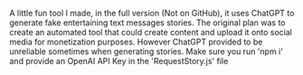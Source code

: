 
A little fun tool I made, in the full version (Not on GitHub), it uses ChatGPT to generate fake entertaining text messages stories.
The original plan was to create an automated tool that could create content and upload it onto social media for monetization purposes. However ChatGPT provided to be unreliable sometimes when generating stories.
Make sure you run 'npm i' and provide an OpenAI API Key in the 'RequestStory.js' file
